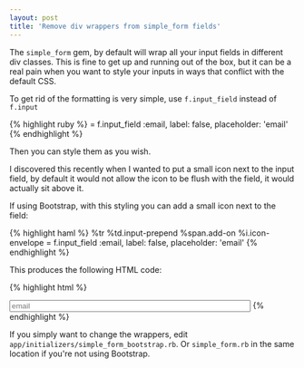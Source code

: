 ```yaml
---
layout: post
title: 'Remove div wrappers from simple_form fields'
---
```


The `simple_form` gem, by default will wrap all your input fields in different div classes. This is fine to get up and running out of the box, but it can be a real pain when you want to style your inputs in ways that conflict with the default CSS.

To get rid of the formatting is very simple, use `f.input_field` instead of `f.input`

{% highlight ruby %}
= f.input_field :email, label: false, placeholder: 'email'
{% endhighlight %}

Then you can style them as you wish.

I discovered this recently when I wanted to put a small icon next to the input field, by default it would not allow the icon to be flush with the field, it would actually sit above it.

If using Bootstrap, with this styling you can add a small icon next to the field:

{% highlight haml %}
%tr
  %td.input-prepend
    %span.add-on
      %i.icon-envelope
    = f.input_field :email, label: false, placeholder: 'email'
{% endhighlight %}


This produces the following HTML code:

{% highlight html %}
<tr>
    <td class="input-prepend">
        <span class="add-on">
        <i class="icon-envelope"></i>
        </span>
        <input class="string email required" id="user_email" \
        label="false" maxlength="50" name="user[email]" \
        pattern="^[^@][\w.-]+@[\w.-]+[.][a-z]{2,4}$" \
        placeholder="email" size="50" type="text">
    </td>
</tr>
{% endhighlight %}


If you simply want to change the wrappers, edit `app/initializers/simple_form_bootstrap.rb`. Or `simple_form.rb` in the same location if you're not using Bootstrap.
